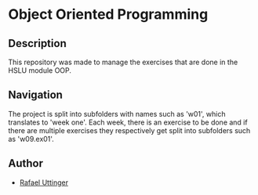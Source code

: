 # Object Oriented Programming

## Description
This repository was made to manage the exercises that are done in the HSLU module OOP.

## Navigation
The project is split into subfolders with names such as 'w01', which translates to 'week one'. Each week, there is an exercise to be done and if there are multiple exercises they respectively get split into subfolders such as 'w09.ex01'.

## Author
 - [Rafael Uttinger](https://github.com/ruttingerhslu)
